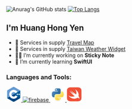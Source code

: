 <!-- [![Mango's github stats](https://github-readme-stats.vercel.app/api?username=chris901003)](https://github.com/mango-lzp/github-readme-stats) -->
![Anurag's GitHub stats](https://github-readme-stats.vercel.app/api?username=chris901003&show_icons=true&theme=radical)
[![Top Langs](https://github-readme-stats.vercel.app/api/top-langs/?username=chris901003&layout=compact)](https://github.com/anuraghazra/github-readme-stats)
## I'm Huang Hong Yen

- 🔭 Services in supply [Travel Map](https://apps.apple.com/us/app/%E6%97%85%E9%81%8A%E5%9C%B0%E5%9C%96/id6446057774)
- 🔭 Services in supply [Taiwan Weather Widget](https://apps.apple.com/us/app/%E5%A4%A9%E6%B0%A3%E9%9A%A8%E4%BD%A0%E5%A1%AB/id6446807145)
- 👨‍💻 I’m currently working on **Sticky Note**
- 🌱 I’m currently learning **SwiftUI**

<p align="left">
</p>

<h3 align="left">Languages and Tools:</h3>
<p align="left"> <a href="https://www.w3schools.com/cpp/" target="_blank" rel="noreferrer"> <img src="https://raw.githubusercontent.com/devicons/devicon/master/icons/cplusplus/cplusplus-original.svg" alt="cplusplus" width="40" height="40"/> </a> <a href="https://firebase.google.com/" target="_blank" rel="noreferrer"> <img src="https://www.vectorlogo.zone/logos/firebase/firebase-icon.svg" alt="firebase" width="40" height="40"/> </a> <a href="https://www.python.org" target="_blank" rel="noreferrer"> <img src="https://raw.githubusercontent.com/devicons/devicon/master/icons/python/python-original.svg" alt="python" width="40" height="40"/> </a> <a href="https://developer.apple.com/swift/" target="_blank" rel="noreferrer"> <img src="https://raw.githubusercontent.com/devicons/devicon/master/icons/swift/swift-original.svg" alt="swift" width="40" height="40"/> </a> </p>
